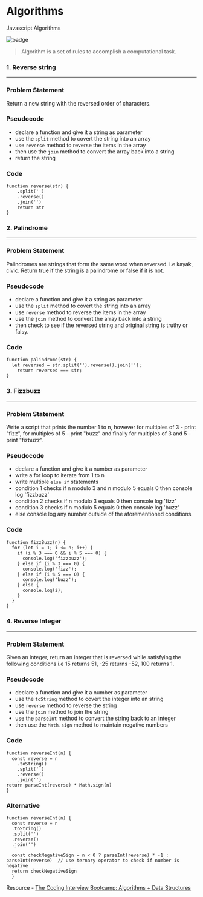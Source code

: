 # Algorithms
Javascript Algorithms 

![badge](https://img.shields.io/badge/lesson--notes-javascript-orange.svg)

> Algorithm is a set of rules to accomplish a computational task.

### 1. Reverse string
***

### Problem Statement
Return a new string with the reversed order of characters.

### Pseudocode
- declare a function and give it a string as parameter 
- use the `split` method to covert the string into an array
- use `reverse` method to reverse the items in the array
- then use the `join` method to convert the array back into a string 
- return the string

### Code
```
function reverse(str) {
    .split('')
    .reverse()
    .join('')
    return str
}
```

### 2. Palindrome
***

### Problem Statement
Palindromes are strings that form the same word when reversed. i.e kayak, civic.  Return true if the string is a palindrome or false if it is not.

### Pseudocode
- declare a function and give it a string as parameter 
- use the `split` method to covert the string into an array
- use `reverse` method to reverse the items in the array
- use the `join` method to convert the array back into a string 
- then check to see if the reversed string and original string is truthy or falsy.

### Code
```
function palindrome(str) {
  let reversed = str.split('').reverse().join('');
    return reversed === str;
}
```

### 3. Fizzbuzz
***

### Problem Statement
Write a script that prints the number 1 to n, however for multiples of 3 - print "fizz", for multiples of 5 - print "buzz" and finally for multiples of 3 and 5 - print "fizbuzz".

### Pseudocode
- declare a function and give it a number as parameter 
- write a for loop to iterate from 1 to n
- write multiple `else if` statements
- condition 1 checks if n modulo 3 and n modulo 5 equals 0 then console log 'fizzbuzz'
- condition 2 checks if n modulo 3 equals 0 then console log 'fizz'
- condition 3 checks if n modulo 5 equals 0 then console log 'buzz'
- else console log any number outside of the aforementioned conditions

### Code
```
function fizzBuzz(n) {
  for (let i = 1; i <= n; i++) {
    if (i % 3 === 0 && i % 5 === 0) {
      console.log('fizzbuzz');
    } else if (i % 3 === 0) {
      console.log('fizz');
    } else if (i % 5 === 0) {
      console.log('buzz');
    } else {
      console.log(i);
    }
  }
}
```

### 4. Reverse Integer
***

### Problem Statement
Given an integer, return an integer that is reversed while satisfying the following conditions i.e 15 returns 51, -25 returns -52,  100 returns 1.

### Pseudocode
- declare a function and give it a number as parameter 
- use the `toString` method to covert the integer into an string
- use `reverse` method to reverse the string
- use the `join` method to join the string 
- use the `parseInt` method to convert the string back to an integer
- then use the `Math.sign` method to maintain negative numbers

### Code
```
function reverseInt(n) {
  const reverse = n
    .toString()
    .split('')
    .reverse()
    .join('')
return parseInt(reverse) * Math.sign(n)
}
```

### Alternative 
```
function reverseInt(n) {
  const reverse = n
  .toString()
  .split('')
  .reverse()
  .join('')
  
  const checkNegativeSign = n < 0 ? parseInt(reverse) * -1 : parseInt(reverse)  // use ternary operator to check if number is negative
  return checkNegativeSign
  }
```








Resource - [
The Coding Interview Bootcamp: Algorithms + Data Structures](https://www.udemy.com/coding-interview-bootcamp-algorithms-and-data-structure/)
